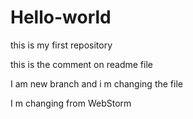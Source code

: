 # Hello-world
this is my first repository

this is the comment on readme file


I am new branch and i m changing the file


I m changing from WebStorm